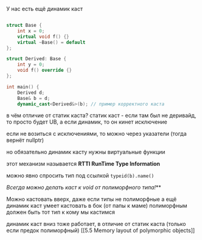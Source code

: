 У нас есть ещё динамик каст
```cpp

struct Base {
	int x = 0;
	virtual void f() {}
	virtual ~Base() = default
};

struct Derived: Base {
	int y = 0;
	void f() override {}
};

int main() {
	Derived d;
	Base& b = d;
	dynamic_cast<Derived&>(b); // пример корректного каста
```
в чём отличие от статик каста?
статик каст - если там был не деривайд, то просто будет UB, а если динамик, то он кинет исключение

если не возиться с исключениями, то можно через указатели (тогда вернёт nullptr)

но обязательно динамик касту нужны виртуальные функции

этот механизм называется **RTTI RunTime Type Information**


можно явно спросить тип под ссылкой
`typeid(b).name()`

**Всегда можно делать каст к void* от полиморфного типа!***

Можно кастовать вверх, даже если типы не полиморфные
а ещё динамик каст умеет кастовать в бок (от папы к маме)
полиморфным должен быть тот тип к кому мы кастимся

динамик каст вниз тоже работает, в отличие от статик каста (только если предок полиморфный)
[[5.5 Memory layout of polymorphic objects]]
